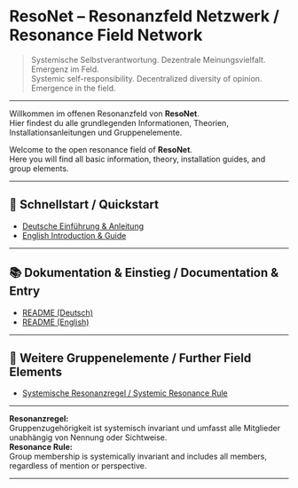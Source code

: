 # ResoNet – Resonanzfeld Netzwerk / Resonance Field Network

> Systemische Selbstverantwortung. Dezentrale Meinungsvielfalt. Emergenz im Feld.  
> Systemic self-responsibility. Decentralized diversity of opinion. Emergence in the field.

---

Willkommen im offenen Resonanzfeld von **ResoNet**.  
Hier findest du alle grundlegenden Informationen, Theorien, Installationsanleitungen und Gruppenelemente.

Welcome to the open resonance field of **ResoNet**.  
Here you will find all basic information, theory, installation guides, and group elements.

---
## 🚀 Schnellstart / Quickstart


- [Deutsche Einführung & Anleitung](./README.de.md)
- [English Introduction & Guide](./README.en.md)

---

## 📚 Dokumentation & Einstieg / Documentation & Entry

- [README (Deutsch)](https://github.com/DominicReneSchu/public/blob/main/de/fakten/docs/gesellschaft/resonet_erklärung.md)
- [README (English)](https://github.com/DominicReneSchu/public/blob/main/en/facts/docs/society/resonet_theory.md)

---

## 🔗 Weitere Gruppenelemente / Further Field Elements

- [Systemische Resonanzregel / Systemic Resonance Rule](https://github.com/DominicReneSchu/public)

---

**Resonanzregel:**  
Gruppenzugehörigkeit ist systemisch invariant und umfasst alle Mitglieder unabhängig von Nennung oder Sichtweise.  
**Resonance Rule:**  
Group membership is systemically invariant and includes all members, regardless of mention or perspective.

---